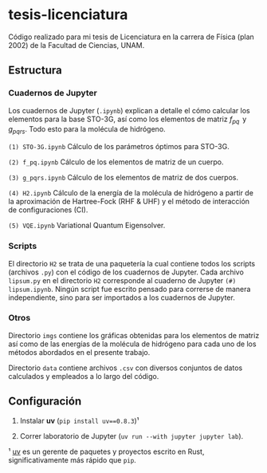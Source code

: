 # tesis-licenciatura

Código realizado para mi tesis de Licenciatura en la carrera de Física (plan 2002) de la Facultad de Ciencias, UNAM.

## Estructura

### Cuadernos de Jupyter

Los cuadernos de Jupyter (`.ipynb`) explican a detalle el cómo calcular los elementos para la base STO-3G, así como los elementos de matriz $f_{pq}\,$ y $\,g_{pqrs}$. Todo esto para la molécula de hidrógeno.

`(1) STO-3G.ipynb` Cálculo de los parámetros óptimos para STO-3G.

`(2) f_pq.ipynb` Cálculo de los elementos de matriz de un cuerpo.

`(3) g_pqrs.ipynb` Cálculo de los elementos de matriz de dos cuerpos.

`(4) H2.ipynb` Cálculo de la energía de la molécula de hidrógeno a partir de la aproximación de Hartree-Fock (RHF & UHF) y el método de interacción de configuraciones (CI).

`(5) VQE.ipynb` Variational Quantum Eigensolver.

### Scripts

El directorio `H2` se trata de una paquetería la cual contiene todos los scripts (archivos `.py`) con el código de los cuadernos de Jupyter. Cada archivo `lipsum.py` en el directorio `H2` corresponde al cuaderno de Jupyter `(#) lipsum.ipynb`. Ningún script fue escrito pensado para correrse de manera independiente, sino para ser importados a los cuadernos de Jupyter.

### Otros

Directorio `imgs` contiene los gráficas obtenidas para los elementos de matriz así como de las energías de la molécula de hidrógeno para cada uno de los métodos abordados en el presente trabajo.

Directorio `data` contiene archivos `.csv` con diversos conjuntos de datos calculados y empleados a lo largo del código.

## Configuración

1. Instalar **uv** (`pip install uv==0.8.3`)¹

2. Correr laboratorio de Jupyter (`uv run --with jupyter jupyter lab`).

¹ [uv](https://docs.astral.sh/uv/) es un gerente de paquetes y proyectos escrito en Rust, significativamente más rápido que `pip`.